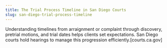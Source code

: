 ```yaml
---
title: The Trial Process Timeline in San Diego Courts
slug: san-diego-trial-process-timeline
---
```


Understanding timelines from arraignment or complaint through discovery, pretrial motions, and trial dates helps clients set expectations. San Diego courts hold hearings to manage this progression efficiently.[courts.ca.gov]